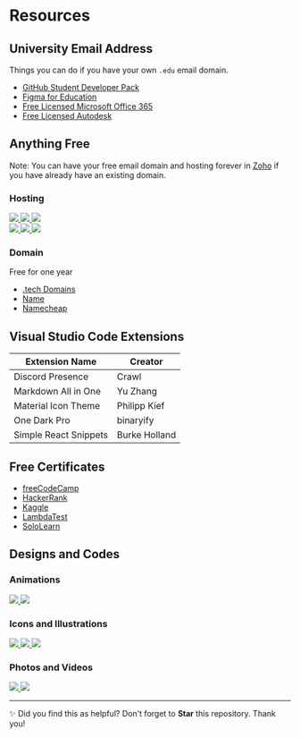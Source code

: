 # Resources

## University Email Address

Things you can do if you have your own `.edu` email domain.

- [GitHub Student Developer Pack](https://education.github.com/pack)
- [Figma for Education](https://figma.com/education)
- [Free Licensed Microsoft Office 365](https://microsoft.com/en-ph/education/products/office?ms.officeurl=student)
- [Free Licensed Autodesk](https://autodesk.com/education/edu-software/overview?sorting=featured&filters=individual)

## Anything Free

Note: You can have your free email domain and hosting forever in [Zoho](https://zoho.com/mail) if you have already have an existing domain.

### Hosting

<a href="https://pages.cloudflare.com">
  <img src="https://img.shields.io/badge/CLOUDFLARE_>-F38020?logo=cloudflare&logoColor=white&style=for-the-badge">
</a>
<a href="https://firebase.google.com">
  <img src="https://img.shields.io/badge/FIREBASE_>-FFCA28?logo=firebase&logoColor=black&style=for-the-badge">
</a>
<a href="https://pages.github.com">
  <img src="https://img.shields.io/badge/GITHUB_>-100000?logo=github&logoColor=white&style=for-the-badge">
</a>
<br>
<a href="https://heroku.com">
  <img src="https://img.shields.io/badge/HEROKU_>-6762A5?logo=heroku&logoColor=white&style=for-the-badge">
</a>
<a href="https://netlify.com">
  <img src="https://img.shields.io/badge/NETLIFY_>-00C7B7?logo=netlify&logoColor=white&style=for-the-badge">
</a>
<a href="https://vercel.com">
  <img src="https://img.shields.io/badge/VERCEL_>-EEE?logo=vercel&logoColor=black&style=for-the-badge">
</a>

### Domain

Free for one year

- [.tech Domains](https://get.tech/github-student-developer-pack)
- [Name](https://name.com/partner/github-students)
- [Namecheap](https://nc.me)

## Visual Studio Code Extensions

| Extension Name | Creator  |
| ----- | ----- |
| Discord Presence | Crawl |
| Markdown All in One | Yu Zhang |
| Material Icon Theme | Philipp Kief |
| One Dark Pro | binaryify |
| Simple React Snippets | Burke Holland |

## Free Certificates

- [freeCodeCamp](https://freecodecamp.org)
- [HackerRank](https://hackerrank.com/skills-verification)
- [Kaggle](https://kaggle.com)
- [LambdaTest](https://lambdatest.com/certifications)
- [SoloLearn](https://sololearn.com)

## Designs and Codes

### Animations

<a href="https://github.com/michalsnik/aos">
  <img src="https://img.shields.io/badge/ANIMATE_ON_SCROLL_>-0E0F34?style=for-the-badge">
</a>
<a href="https://framer.com/motion">
  <img src="https://img.shields.io/badge/FRAMER_MOTION_>-C1B?logo=framer&logoColor=white&style=for-the-badge">
</a>

### Icons and Illustrations

<a href="https://icons8.com/github-students">
  <img src="https://img.shields.io/badge/ICONS8_>-1FB141?logo=icons8&logoColor=white&style=for-the-badge">
</a>
<a href="https://ionic.io/ionicons">
  <img src="https://img.shields.io/badge/IONICONS_>-3880FF?logo=ionic&logoColor=white&style=for-the-badge">
</a>
<a href="https://simpleicons.org">
  <img src="https://img.shields.io/badge/SIMPLE_ICONS_>-black?logo=simpleicons&logoColor=white&style=for-the-badge">
</a>

### Photos and Videos

<a href="https://pexels.com">
  <img src="https://img.shields.io/badge/PEXELS_>-05A081?logo=pexels&logoColor=white&style=for-the-badge">
</a>
<a href="https://unsplash.com">
  <img src="https://img.shields.io/badge/UNSPLASH_>-EEE?logo=unsplash&logoColor=black&style=for-the-badge">
</a>

<hr>

✨ Did you find this as helpful? Don't forget to **Star** this repository. Thank you!

